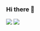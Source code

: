 ### Hi there 👋

![](https://komarev.com/ghpvc/?username=dove-zp&color=green&style=flat&label=Profile+Views)
![](https://hit.yhype.me/github/profile?user_id=89095890)
